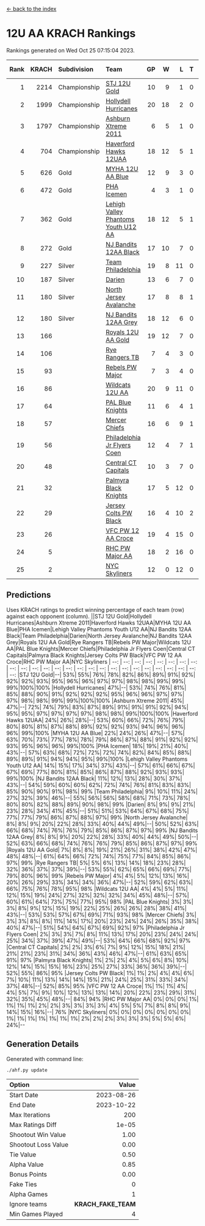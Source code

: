 [<- back to the index](readme.md)
# 12U AA KRACH Rankings
Rankings generated on Wed Oct 25 07:15:04 2023.

Rank|KRACH|Subdivision|Team|GP|W|L|T|OTW|OTL|SoS|Exp Wins|Win Diff
---:|---:|:---|:---|---:|---:|---:|---:|---:|---:|---:|---:|---:
1|2214|Championship|[STJ 12U Gold](https://gamesheetstats.com/seasons/3659/teams/141122/schedule)|10|9|1|0|1|0|286|9.8|-0.0
2|1999|Championship|[Hollydell Hurricanes](https://gamesheetstats.com/seasons/3659/teams/141133/schedule)|20|18|2|0|3|0|278|18.8|-0.0
3|1797|Championship|[Ashburn Xtreme 2011](https://gamesheetstats.com/seasons/3659/teams/141121/schedule)|6|5|1|0|0|0|469|5.8|-0.0
4|704|Championship|[Haverford Hawks 12UAA](https://gamesheetstats.com/seasons/3659/teams/141127/schedule)|18|12|5|1|0|2|661|13.3|-0.0
5|626|Gold|[MYHA 12U AA Blue](https://gamesheetstats.com/seasons/3659/teams/141123/schedule)|12|9|3|0|1|1|325|9.8|-0.0
6|472|Gold|[PHA Icemen](https://gamesheetstats.com/seasons/3659/teams/141145/schedule)|4|3|1|0|0|0|166|3.9|0.0
7|362|Gold|[Lehigh Valley Phantoms Youth U12 AA](https://gamesheetstats.com/seasons/3659/teams/141129/schedule)|18|12|5|1|0|0|339|13.4|0.0
8|272|Gold|[NJ Bandits 12AA Black](https://gamesheetstats.com/seasons/3659/teams/141126/schedule)|17|10|7|0|0|1|484|10.9|0.0
9|227|Silver|[Team Philadelphia](https://gamesheetstats.com/seasons/3659/teams/141128/schedule)|19|8|11|0|2|1|701|8.9|0.0
10|187|Silver|[Darien](https://gamesheetstats.com/seasons/3659/teams/141125/schedule)|13|6|7|0|1|1|487|6.9|0.0
11|180|Silver|[North Jersey Avalanche](https://gamesheetstats.com/seasons/3659/teams/141137/schedule)|17|8|8|1|1|2|322|9.4|0.0
12|180|Silver|[NJ Bandits 12AA Grey](https://gamesheetstats.com/seasons/3659/teams/141134/schedule)|18|12|6|0|1|1|197|12.9|0.0
13|166||[Royals 12U AA Gold](https://gamesheetstats.com/seasons/3659/teams/141142/schedule)|19|12|7|0|2|0|283|12.9|0.0
14|106||[Rye Rangers TB](https://gamesheetstats.com/seasons/3659/teams/141140/schedule)|7|4|3|0|0|1|90|4.9|0.0
15|93||[Rebels PW Major](https://gamesheetstats.com/seasons/3659/teams/141138/schedule)|7|3|4|0|0|0|128|3.9|0.0
16|86||[Wildcats 12U AA](https://gamesheetstats.com/seasons/3659/teams/141136/schedule)|20|9|11|0|0|0|412|9.9|0.0
17|64||[PAL Blue Knights](https://gamesheetstats.com/seasons/3659/teams/141139/schedule)|11|6|4|1|0|0|71|7.4|0.0
18|57||[Mercer Chiefs](https://gamesheetstats.com/seasons/3659/teams/141135/schedule)|16|6|9|1|1|0|263|7.4|0.0
19|56||[Philadelphia Jr Flyers Coen](https://gamesheetstats.com/seasons/3659/teams/141143/schedule)|12|4|7|1|0|0|323|5.4|0.0
20|48||[Central CT Capitals](https://gamesheetstats.com/seasons/3659/teams/141124/schedule)|10|3|7|0|0|2|346|3.9|0.0
21|32||[Palmyra Black Knights](https://gamesheetstats.com/seasons/3659/teams/141130/schedule)|17|5|12|0|1|1|302|5.9|0.0
22|29||[Jersey Colts PW Black](https://gamesheetstats.com/seasons/3659/teams/141141/schedule)|16|4|10|2|0|0|150|5.9|0.0
23|26||[VFC PW 12 AA Croce](https://gamesheetstats.com/seasons/3659/teams/141131/schedule)|19|4|15|0|0|1|581|4.9|0.0
24|5||[RHC PW Major AA](https://gamesheetstats.com/seasons/3659/teams/141132/schedule)|18|2|16|0|0|0|206|2.9|0.0
25|2||[NYC Skyliners](https://gamesheetstats.com/seasons/3659/teams/141144/schedule)|12|0|12|0|0|0|133|0.9|0.0

## Predictions
Uses KRACH ratings to predict winning percentage of each team (row) against each opponent (column).
||STJ 12U Gold|Hollydell Hurricanes|Ashburn Xtreme 2011|Haverford Hawks 12UAA|MYHA 12U AA Blue|PHA Icemen|Lehigh Valley Phantoms Youth U12 AA|NJ Bandits 12AA Black|Team Philadelphia|Darien|North Jersey Avalanche|NJ Bandits 12AA Grey|Royals 12U AA Gold|Rye Rangers TB|Rebels PW Major|Wildcats 12U AA|PAL Blue Knights|Mercer Chiefs|Philadelphia Jr Flyers Coen|Central CT Capitals|Palmyra Black Knights|Jersey Colts PW Black|VFC PW 12 AA Croce|RHC PW Major AA|NYC Skyliners
| --: | --: | --: | --: | --: | --: | --: | --: | --: | --: | --: | --: | --: | --: | --: | --: | --: | --: | --: | --: | --: | --: | --: | --: | --: | --: 
|STJ 12U Gold|--| 53%| 55%| 76%| 78%| 82%| 86%| 89%| 91%| 92%| 92%| 92%| 93%| 95%| 96%| 96%| 97%| 97%| 98%| 98%| 99%| 99%| 99%|100%|100%
|Hollydell Hurricanes| 47%|--| 53%| 74%| 76%| 81%| 85%| 88%| 90%| 91%| 92%| 92%| 92%| 95%| 96%| 96%| 97%| 97%| 97%| 98%| 98%| 99%| 99%|100%|100%
|Ashburn Xtreme 2011| 45%| 47%|--| 72%| 74%| 79%| 83%| 87%| 89%| 91%| 91%| 91%| 92%| 94%| 95%| 95%| 97%| 97%| 97%| 97%| 98%| 98%| 99%|100%|100%
|Haverford Hawks 12UAA| 24%| 26%| 28%|--| 53%| 60%| 66%| 72%| 76%| 79%| 80%| 80%| 81%| 87%| 88%| 89%| 92%| 92%| 93%| 94%| 96%| 96%| 96%| 99%|100%
|MYHA 12U AA Blue| 22%| 24%| 26%| 47%|--| 57%| 63%| 70%| 73%| 77%| 78%| 78%| 79%| 86%| 87%| 88%| 91%| 92%| 92%| 93%| 95%| 96%| 96%| 99%|100%
|PHA Icemen| 18%| 19%| 21%| 40%| 43%|--| 57%| 63%| 68%| 72%| 72%| 72%| 74%| 82%| 84%| 85%| 88%| 89%| 89%| 91%| 94%| 94%| 95%| 99%|100%
|Lehigh Valley Phantoms Youth U12 AA| 14%| 15%| 17%| 34%| 37%| 43%|--| 57%| 61%| 66%| 67%| 67%| 69%| 77%| 80%| 81%| 85%| 86%| 87%| 88%| 92%| 93%| 93%| 99%|100%
|NJ Bandits 12AA Black| 11%| 12%| 13%| 28%| 30%| 37%| 43%|--| 54%| 59%| 60%| 60%| 62%| 72%| 74%| 76%| 81%| 83%| 83%| 85%| 90%| 90%| 91%| 98%| 99%
|Team Philadelphia|  9%| 10%| 11%| 24%| 27%| 32%| 39%| 46%|--| 55%| 56%| 56%| 58%| 68%| 71%| 73%| 78%| 80%| 80%| 82%| 88%| 89%| 90%| 98%| 99%
|Darien|  8%|  9%|  9%| 21%| 23%| 28%| 34%| 41%| 45%|--| 51%| 51%| 53%| 64%| 67%| 68%| 75%| 77%| 77%| 79%| 86%| 87%| 88%| 97%| 99%
|North Jersey Avalanche|  8%|  8%|  9%| 20%| 22%| 28%| 33%| 40%| 44%| 49%|--| 50%| 52%| 63%| 66%| 68%| 74%| 76%| 76%| 79%| 85%| 86%| 87%| 97%| 99%
|NJ Bandits 12AA Grey|  8%|  8%|  9%| 20%| 22%| 28%| 33%| 40%| 44%| 49%| 50%|--| 52%| 63%| 66%| 68%| 74%| 76%| 76%| 79%| 85%| 86%| 87%| 97%| 99%
|Royals 12U AA Gold|  7%|  8%|  8%| 19%| 21%| 26%| 31%| 38%| 42%| 47%| 48%| 48%|--| 61%| 64%| 66%| 72%| 74%| 75%| 77%| 84%| 85%| 86%| 97%| 99%
|Rye Rangers TB|  5%|  5%|  6%| 13%| 14%| 18%| 23%| 28%| 32%| 36%| 37%| 37%| 39%|--| 53%| 55%| 62%| 65%| 66%| 69%| 77%| 79%| 80%| 96%| 99%
|Rebels PW Major|  4%|  4%|  5%| 12%| 13%| 16%| 20%| 26%| 29%| 33%| 34%| 34%| 36%| 47%|--| 52%| 59%| 62%| 63%| 66%| 75%| 76%| 78%| 95%| 98%
|Wildcats 12U AA|  4%|  4%|  5%| 11%| 12%| 15%| 19%| 24%| 27%| 32%| 32%| 32%| 34%| 45%| 48%|--| 57%| 60%| 61%| 64%| 73%| 75%| 77%| 95%| 98%
|PAL Blue Knights|  3%|  3%|  3%|  8%|  9%| 12%| 15%| 19%| 22%| 25%| 26%| 26%| 28%| 38%| 41%| 43%|--| 53%| 53%| 57%| 67%| 69%| 71%| 93%| 98%
|Mercer Chiefs|  3%|  3%|  3%|  8%|  8%| 11%| 14%| 17%| 20%| 23%| 24%| 24%| 26%| 35%| 38%| 40%| 47%|--| 51%| 54%| 64%| 67%| 69%| 92%| 97%
|Philadelphia Jr Flyers Coen|  2%|  3%|  3%|  7%|  8%| 11%| 13%| 17%| 20%| 23%| 24%| 24%| 25%| 34%| 37%| 39%| 47%| 49%|--| 53%| 64%| 66%| 68%| 92%| 97%
|Central CT Capitals|  2%|  2%|  3%|  6%|  7%|  9%| 12%| 15%| 18%| 21%| 21%| 21%| 23%| 31%| 34%| 36%| 43%| 46%| 47%|--| 61%| 63%| 65%| 91%| 97%
|Palmyra Black Knights|  1%|  2%|  2%|  4%|  5%|  6%|  8%| 10%| 12%| 14%| 15%| 15%| 16%| 23%| 25%| 27%| 33%| 36%| 36%| 39%|--| 52%| 55%| 86%| 95%
|Jersey Colts PW Black|  1%|  1%|  2%|  4%|  4%|  6%|  7%| 10%| 11%| 13%| 14%| 14%| 15%| 21%| 24%| 25%| 31%| 33%| 34%| 37%| 48%|--| 52%| 85%| 95%
|VFC PW 12 AA Croce|  1%|  1%|  1%|  4%|  4%|  5%|  7%|  9%| 10%| 12%| 13%| 13%| 14%| 20%| 22%| 23%| 29%| 31%| 32%| 35%| 45%| 48%|--| 84%| 94%
|RHC PW Major AA|  0%|  0%|  0%|  1%|  1%|  1%|  1%|  2%|  2%|  3%|  3%|  3%|  3%|  4%|  5%|  5%|  7%|  8%|  8%|  9%| 14%| 15%| 16%|--| 76%
|NYC Skyliners|  0%|  0%|  0%|  0%|  0%|  0%|  0%|  1%|  1%|  1%|  1%|  1%|  1%|  1%|  2%|  2%|  2%|  3%|  3%|  3%|  5%|  5%|  6%| 24%|--

## Generation Details

Generated with command line:
```
./ahf.py update
```

| Option | Value |
| :----- | ----: |
| Start Date | 2023-08-26 |
| End Date | 2023-10-22 |
| Max Iterations | 200 |
| Max Ratings Diff | 1e-05 |
| Shootout Win Value | 1.00 |
| Shootout Loss Value | 0.00 |
| Tie Value | 0.50 |
| Alpha Value | 0.85 |
| Bonus Points | 0.00 |
| Fake Ties | 0 |
| Alpha Games | 1 |
| Ignore teams | __KRACH_FAKE_TEAM__ |
| Min Games Played | 4 |

